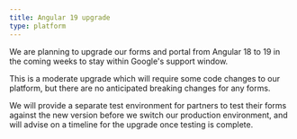```yaml
---
title: Angular 19 upgrade
type: platform
---
```


We are planning to upgrade our forms and portal from Angular 18 to 19 in the coming weeks to stay within Google's support window.

This is a moderate upgrade which will require some code changes to our platform, but there are no anticipated breaking changes for any forms.

We will provide a separate test environment for partners to test their forms against the new version before we switch our production environment, and will advise on a timeline for the upgrade once testing is complete.